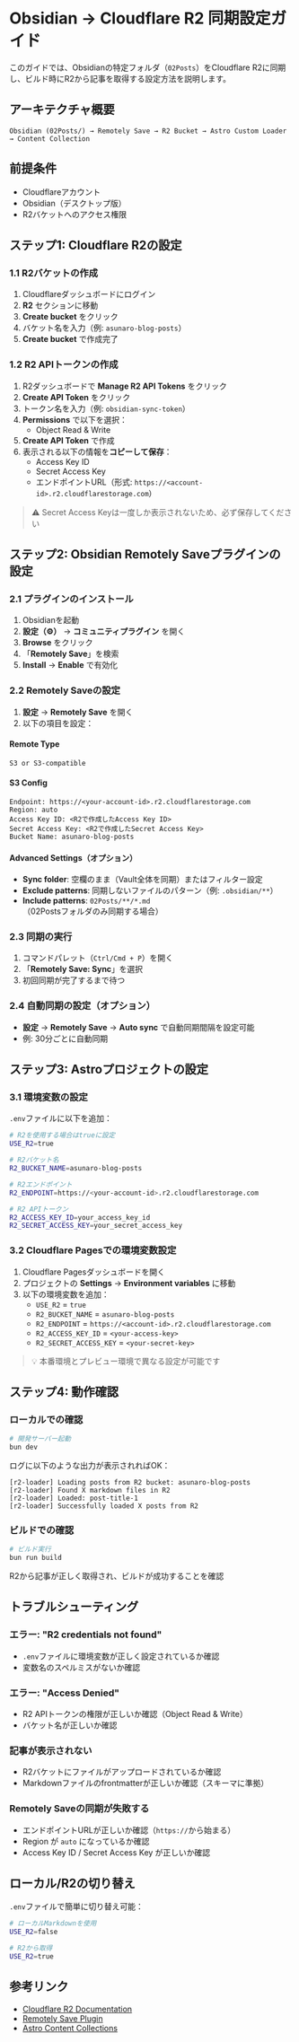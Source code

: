 # Obsidian → Cloudflare R2 同期設定ガイド

このガイドでは、Obsidianの特定フォルダ（`02Posts`）をCloudflare R2に同期し、ビルド時にR2から記事を取得する設定方法を説明します。

## アーキテクチャ概要

```
Obsidian (02Posts/) → Remotely Save → R2 Bucket → Astro Custom Loader → Content Collection
```

## 前提条件

- Cloudflareアカウント
- Obsidian（デスクトップ版）
- R2バケットへのアクセス権限

## ステップ1: Cloudflare R2の設定

### 1.1 R2バケットの作成

1. Cloudflareダッシュボードにログイン
2. **R2** セクションに移動
3. **Create bucket** をクリック
4. バケット名を入力（例: `asunaro-blog-posts`）
5. **Create bucket** で作成完了

### 1.2 R2 APIトークンの作成

1. R2ダッシュボードで **Manage R2 API Tokens** をクリック
2. **Create API Token** をクリック
3. トークン名を入力（例: `obsidian-sync-token`）
4. **Permissions** で以下を選択：
   - Object Read & Write
5. **Create API Token** で作成
6. 表示される以下の情報を**コピーして保存**：
   - Access Key ID
   - Secret Access Key
   - エンドポイントURL（形式: `https://<account-id>.r2.cloudflarestorage.com`）

> ⚠️ Secret Access Keyは一度しか表示されないため、必ず保存してください

## ステップ2: Obsidian Remotely Saveプラグインの設定

### 2.1 プラグインのインストール

1. Obsidianを起動
2. **設定（⚙️）** → **コミュニティプラグイン** を開く
3. **Browse** をクリック
4. 「**Remotely Save**」を検索
5. **Install** → **Enable** で有効化

### 2.2 Remotely Saveの設定

1. **設定** → **Remotely Save** を開く
2. 以下の項目を設定：

#### Remote Type
```
S3 or S3-compatible
```

#### S3 Config
```
Endpoint: https://<your-account-id>.r2.cloudflarestorage.com
Region: auto
Access Key ID: <R2で作成したAccess Key ID>
Secret Access Key: <R2で作成したSecret Access Key>
Bucket Name: asunaro-blog-posts
```

#### Advanced Settings（オプション）
- **Sync folder**: 空欄のまま（Vault全体を同期）またはフィルター設定
- **Exclude patterns**: 同期しないファイルのパターン（例: `.obsidian/**`）
- **Include patterns**: `02Posts/**/*.md` （02Postsフォルダのみ同期する場合）

### 2.3 同期の実行

1. コマンドパレット（`Ctrl/Cmd + P`）を開く
2. 「**Remotely Save: Sync**」を選択
3. 初回同期が完了するまで待つ

### 2.4 自動同期の設定（オプション）

- **設定** → **Remotely Save** → **Auto sync** で自動同期間隔を設定可能
- 例: 30分ごとに自動同期

## ステップ3: Astroプロジェクトの設定

### 3.1 環境変数の設定

`.env`ファイルに以下を追加：

```bash
# R2を使用する場合はtrueに設定
USE_R2=true

# R2バケット名
R2_BUCKET_NAME=asunaro-blog-posts

# R2エンドポイント
R2_ENDPOINT=https://<your-account-id>.r2.cloudflarestorage.com

# R2 APIトークン
R2_ACCESS_KEY_ID=your_access_key_id
R2_SECRET_ACCESS_KEY=your_secret_access_key
```

### 3.2 Cloudflare Pagesでの環境変数設定

1. Cloudflare Pagesダッシュボードを開く
2. プロジェクトの **Settings** → **Environment variables** に移動
3. 以下の環境変数を追加：
   - `USE_R2` = `true`
   - `R2_BUCKET_NAME` = `asunaro-blog-posts`
   - `R2_ENDPOINT` = `https://<account-id>.r2.cloudflarestorage.com`
   - `R2_ACCESS_KEY_ID` = `<your-access-key>`
   - `R2_SECRET_ACCESS_KEY` = `<your-secret-key>`

> 💡 本番環境とプレビュー環境で異なる設定が可能です

## ステップ4: 動作確認

### ローカルでの確認

```bash
# 開発サーバー起動
bun dev
```

ログに以下のような出力が表示されればOK：
```
[r2-loader] Loading posts from R2 bucket: asunaro-blog-posts
[r2-loader] Found X markdown files in R2
[r2-loader] Loaded: post-title-1
[r2-loader] Successfully loaded X posts from R2
```

### ビルドでの確認

```bash
# ビルド実行
bun run build
```

R2から記事が正しく取得され、ビルドが成功することを確認

## トラブルシューティング

### エラー: "R2 credentials not found"

- `.env`ファイルに環境変数が正しく設定されているか確認
- 変数名のスペルミスがないか確認

### エラー: "Access Denied"

- R2 APIトークンの権限が正しいか確認（Object Read & Write）
- バケット名が正しいか確認

### 記事が表示されない

- R2バケットにファイルがアップロードされているか確認
- Markdownファイルのfrontmatterが正しいか確認（スキーマに準拠）

### Remotely Saveの同期が失敗する

- エンドポイントURLが正しいか確認（`https://`から始まる）
- Region が `auto` になっているか確認
- Access Key ID / Secret Access Key が正しいか確認

## ローカル/R2の切り替え

`.env`ファイルで簡単に切り替え可能：

```bash
# ローカルMarkdownを使用
USE_R2=false

# R2から取得
USE_R2=true
```

## 参考リンク

- [Cloudflare R2 Documentation](https://developers.cloudflare.com/r2/)
- [Remotely Save Plugin](https://github.com/remotely-save/remotely-save)
- [Astro Content Collections](https://docs.astro.build/en/guides/content-collections/)

